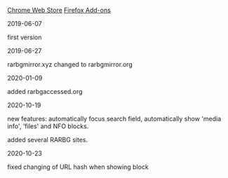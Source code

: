 [Chrome Web Store](https://chrome.google.com/webstore/detail/rarbg-auto-thumbnails/kljpddhejilnkhofpnkclkipamnkjbff)
[Firefox Add-ons](https://addons.mozilla.org/en-US/firefox/addon/rarbg-auto-thumbnails/)


2019-06-07

first version


2019-06-27

rarbgmirror.xyz changed to rarbgmirror.org


2020-01-09

added rarbgaccessed.org


2020-10-19

new features:
automatically focus search field,
automatically show 'media info', 'files' and NFO blocks.

added several RARBG sites.


2020-10-23

fixed changing of URL hash when showing block
